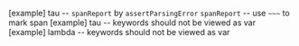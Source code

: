 [example] tau -- `spanReport` by `assertParsingError`
`spanReport` -- use `~~~` to mark span
[example] tau -- keywords should not be viewed as var
[example] lambda -- keywords should not be viewed as var
